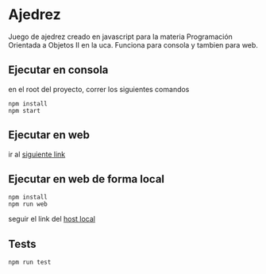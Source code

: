 # Ajedrez
Juego de ajedrez creado en javascript para la materia Programación Orientada a Objetos II en la uca. Funciona para consola y tambien para web.
## Ejecutar en consola
en el root del proyecto, correr los siguientes comandos
```
npm install
npm start
```
## Ejecutar en web
ir al [siguiente link](https://vschiaffino.github.io/ajedrez/src)
## Ejecutar en web de forma local
```
npm install
npm run web
```
seguir el link del [host local](http://localhost:3000)
## Tests
```
npm run test
```
